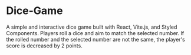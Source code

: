 # Dice-Game
A simple and interactive dice game built with React, Vite.js, and Styled Components. Players roll a dice and aim to match the selected number. If the rolled number and the selected number are not the same, the player's score is decreased by 2 points.
